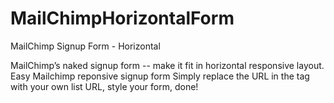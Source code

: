 # MailChimpHorizontalForm
MailChimp Signup Form - Horizontal

MailChimp’s naked signup form -- make it fit in horizontal responsive layout. 
Easy Mailchimp reponsive signup form Simply replace the URL in the tag with your own list URL, style your form, done! 
